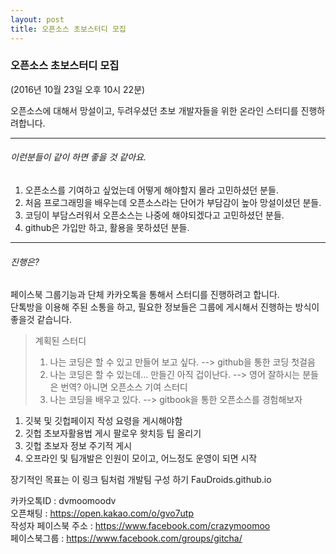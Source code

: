 ```yaml
---
layout: post
title: 오픈소스 초보스터디 모집
---
```

### 오픈소스 초보스터디 모집
(2016년 10월 23일 오후 10시 22분)

오픈소스에 대해서 망설이고, 두려우셨던 초보 개발자들을 위한 온라인 스터디를 진행하려합니다.


- - -

###### 이런분들이 같이 하면 좋을 것 같아요.     
1. 오픈소스를 기여하고 싶었는데 어떻게 해야할지 몰라 고민하셨던 분들.  
2. 처음 프로그래밍을 배우는데 오픈소스라는 단어가 부담감이 높아 망설이셨던 분들.  
3. 코딩이 부담스러워서 오픈소스는 나중에 해야되겠다고 고민하셨던 분들.  
4. github은 가입만 하고, 활용을 못하셨던 분들.  

* * *  
###### 진행은?    
페이스북 그룹기능과 단체 카카오톡을 통해서 스터디를 진행하려고 합니다.   
단톡방을 이용해 주된 소통을 하고, 필요한 정보들은 그룹에 게시해서 진행하는 방식이 좋을것 같습니다.  

> 계획된 스터디  
> 1. 나는 코딩은 할 수 있고 만들어 보고 싶다. --> github을 통한 코딩 첫걸음  
> 2. 나는 코딩은 할 수 있는데... 만들긴 아직 겁이난다. --> 영어 잘하시는 분들은 번역? 아니면 오픈소스 기여 스터디  
> 3. 나는 코딩을 배우고 있다. --> gitbook을 통한 오픈소스를 경험해보자  

1. 깃북 및 깃헙페이지 작성 요령을 게시해야함  
2. 깃헙 초보자활용법 게시 팔로우 왓치등 팁 올리기   
3. 깃헙 초보자 정보 주기적 게시  
4. 오프라인 및 팀개발은 인원이 모이고, 어느정도 운영이 되면 시작  

장기적인 목표는 이 링크 팀처럼 개발팀 구성 하기 FauDroids.github.io  


카카오톡ID : dvmoomoodv      
오픈채팅 : https://open.kakao.com/o/gvo7utp  
작성자 페이스북 주소 : https://www.facebook.com/crazymoomoo      
페이스북그룹 : https://www.facebook.com/groups/gitcha/      
